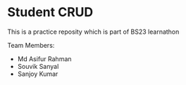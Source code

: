 # Student CRUD
This is a practice reposity which is part of BS23 learnathon

Team Members:      
- Md Asifur Rahman
- Souvik Sanyal
- Sanjoy Kumar
